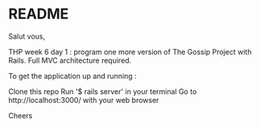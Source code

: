 # README

Salut vous,

THP week 6 day 1 : program one more version of The Gossip Project with Rails. Full MVC architecture required.

To get the application up and running :

Clone this repo
Run '$ rails server' in your terminal
Go to http://localhost:3000/ with your web browser

Cheers